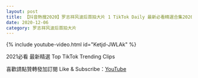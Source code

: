 ```yaml
---
layout: post
title: 【抖音熱搜2020】罗志祥风波后首拍大片 1 TikTok Daily 最新必看精選合集2020 12 06
date: 2020-12-06
category: 罗志祥风波后首拍大片
---
```


{% include youtube-video.html id="Ketjd-JWLAk" %}

2021必看 最新精選 Top TikTok Trending Clips

喜歡請點贊轉發加訂閱 Like & Subscribe：[YouTube](https://www.youtube.com/channel/UCAoR7VcanIPd04uEq_GIylA/videos)

